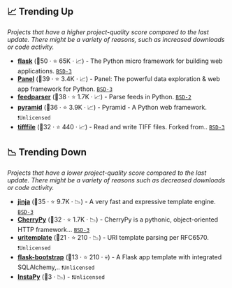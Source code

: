 ## 📈 Trending Up

_Projects that have a higher project-quality score compared to the last update. There might be a variety of reasons, such as increased downloads or code activity._

- <b><a href="https://github.com/pallets/flask">flask</a></b> (🥇50 ·  ⭐ 65K · 📈) - The Python micro framework for building web applications. <code><a href="http://bit.ly/3aKzpTv">BSD-3</a></code> <code><img src="https://flask.palletsprojects.com/en/1.1.x/_static/flask-icon.png" style="display:inline;" width="13" height="13"></code>
- <b><a href="https://github.com/holoviz/panel">Panel</a></b> (🥇39 ·  ⭐ 3.4K · 📈) - Panel: The powerful data exploration & web app framework for Python. <code><a href="http://bit.ly/3aKzpTv">BSD-3</a></code>
- <b><a href="https://github.com/kurtmckee/feedparser">feedparser</a></b> (🥇38 ·  ⭐ 1.7K · 📈) - Parse feeds in Python. <code><a href="http://bit.ly/3rqEWVr">BSD-2</a></code>
- <b><a href="https://github.com/Pylons/pyramid">pyramid</a></b> (🥈36 ·  ⭐ 3.9K · 📈) - Pyramid - A Python web framework. <code>❗Unlicensed</code>
- <b><a href="https://github.com/cgohlke/tifffile">tifffile</a></b> (🥈32 ·  ⭐ 440 · 📈) - Read and write TIFF files. Forked from.. <code><a href="http://bit.ly/3aKzpTv">BSD-3</a></code>

## 📉 Trending Down

_Projects that have a lower project-quality score compared to the last update. There might be a variety of reasons such as decreased downloads or code activity._

- <b><a href="https://github.com/pallets/jinja">jinja</a></b> (🥈35 ·  ⭐ 9.7K · 📉) - A very fast and expressive template engine. <code><a href="http://bit.ly/3aKzpTv">BSD-3</a></code>
- <b><a href="https://github.com/cherrypy/cherrypy">CherryPy</a></b> (🥉32 ·  ⭐ 1.7K · 📉) - CherryPy is a pythonic, object-oriented HTTP framework... <code><a href="http://bit.ly/3aKzpTv">BSD-3</a></code>
- <b><a href="https://github.com/python-hyper/uritemplate">uritemplate</a></b> (🥉21 ·  ⭐ 210 · 📉) - URI template parsing per RFC6570. <code>❗Unlicensed</code>
- <b><a href="https://github.com/esbullington/flask-bootstrap">flask-bootstrap</a></b> (🥉13 ·  ⭐ 210 · 💀) - A Flask app template with integrated SQLAlchemy,.. <code>❗Unlicensed</code> <code><img src="https://flask.palletsprojects.com/en/1.1.x/_static/flask-icon.png" style="display:inline;" width="13" height="13"></code>
- <b><a href="{}">InstaPy</a></b> (🥉3 · 📉) -  <code>❗Unlicensed</code>

